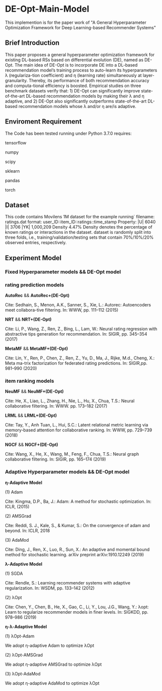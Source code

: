 # DE-Opt-Main-Model

This implemention is for the paper work of "A General Hyperparameter Optimization Framework for Deep Learning-based Recommender Systems"
## Brief Introduction

This paper proposes a general hyperparameter optimization framework for existing DL-based RSs based on differential evolution (DE), named as DE-Opt. The main idea of DE-Opt is to incorporate DE into a DL-based recommendation model’s training process to auto-learn its hyperparameters λ (regulariza-tion coefficient) and η (learning rate) simultaneously at layer-granularity. Thereby, its performance of both recommendation accuracy and computa-tional efficiency is boosted. Empirical studies on three benchmark datasets verify that: 1) DE-Opt can significantly improve state-of-the-art DL-based recommendation models by making their λ and η adaptive, and 2) DE-Opt also significantly outperforms state-of-the-art DL-based recommendation models whose λ and/or η are/is adaptive. 
## Enviroment Requirement

The Code has been tested running under Python 3.7.0
requires:

tensorflow

numpy

scipy

sklearn

pandas

torch
## Dataset

This code contains Movilens 1M dataset for the example running`
filename: ratings.dat
format: user_ID::item_ID::ratings::time_stamp
Property: |U| 6040 |I| 3706	|YK| 1,000,209	Density 4.47%
Density denotes the percentage of known ratings or interactions in the dataset.
dataset is randomly split into three folds, i.e., training/validation/testing sets that contain 70%/10%/20% observed entries, respectively.
## Experiment Model
### Fixed Hyperparameter models && DE-Opt model
### rating prediction models 
**AutoRec** && **AutoRec+(DE-Opt)**

Cite: Sedhain, S., Menon, A.K., Sanner, S., Xie, L.: Autorec: Autoencoders meet collabora-tive filtering. In: WWW, pp. 111–112 (2015)

**NRT** && **NRT+(DE-Opt)**

Cite: Li, P., Wang, Z., Ren, Z., Bing, L., Lam, W.: Neural rating regression with abstractive tips generation for recommendation. In: SIGIR, pp. 345–354 (2017)

**MetaMF** && **MetaMF+(DE-Opt)**

Cite: Lin, Y., Ren, P., Chen, Z., Ren, Z., Yu, D., Ma, J., Rijke, M.d., Cheng, X.: Meta ma-trix factorization for federated rating predictions. In: SIGIR,pp. 981–990 (2020)
### item ranking models
**NeuMF** && **NeuMF+(DE-Opt)**

Cite: He, X., Liao, L., Zhang, H., Nie, L., Hu, X., Chua, T.S.: Neural collaborative filtering. In: WWW. pp. 173–182 (2017)

**LRML** && **LRML+(DE-Opt)**  

Cite: Tay, Y., Anh Tuan, L., Hui, S.C.: Latent relational metric learning via memory-based attention for collaborative ranking. In: WWW, pp. 729–739 (2018)

**NGCF** && **NGCF+(DE-Opt)**

Cite: Wang, X., He, X., Wang, M., Feng, F., Chua, T.S.: Neural graph collaborative filtering. In: SIGIR, pp. 165–174 (2019)
### Adaptive Hyperparameter models && DE-Opt model
**η-Adaptive Model**

(1) Adam

Cite: Kingma, D.P., Ba, J.: Adam: A method for stochastic optimization. In: ICLR, (2015)

(2) AMSGrad

Cite: Reddi, S. J., Kale, S., & Kumar, S.: On the convergence of adam and beyond. In: ICLR, 2018

(3) AdaMod

Cite: Ding, J., Ren, X., Luo, R., Sun, X.: An adaptive and momental bound method for stochastic learning. arXiv preprint arXiv:1910.12249 (2019)

**λ-Adaptive Model** 

(1) SGDA

Cite: Rendle, S.: Learning recommender systems with adaptive regularization. In: WSDM, pp. 133–142 (2012)

(2) λOpt


Cite: Chen, Y., Chen, B., He, X., Gao, C., Li, Y., Lou, J.G., Wang, Y.: λopt: Learn to regularize recommender models in finer levels. In: SIGKDD, pp. 978–986 (2019)

**η-λ-Adaptive Model**

(1) λOpt-Adam

We adopt η-adaptive Adam to optimize λOpt


(2) λOpt-AMSGrad

We adopt η-adaptive AMSGrad to optimize λOpt


(3) λOpt-AdaMod

We adopt η-adaptive AdaMod to optimize λOpt







